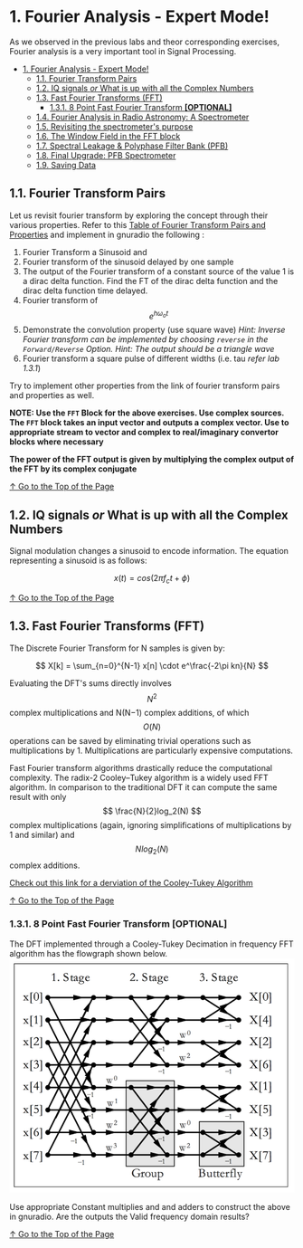 # 1. Fourier Analysis - Expert Mode! 

As we observed in the previous labs and theor corresponding exercises, Fourier analysis is a very important tool in Signal Processing. 

<!-- TOC -->

- [1. Fourier Analysis - Expert Mode!](#1-fourier-analysis---expert-mode)
    - [1.1. Fourier Transform Pairs](#11-fourier-transform-pairs)
    - [1.2. IQ signals *or* What is up with all the Complex Numbers](#12-iq-signals-or-what-is-up-with-all-the-complex-numbers)
    - [1.3. Fast Fourier Transforms (FFT)](#13-fast-fourier-transforms-fft)
        - [1.3.1. 8 Point Fast Fourier Transform **[OPTIONAL]**](#131-8-point-fast-fourier-transform-optional)
    - [1.4. Fourier Analysis in Radio Astronomy: A Spectrometer](#14-fourier-analysis-in-radio-astronomy-a-spectrometer)
    - [1.5. Revisiting the spectrometer's purpose](#15-revisiting-the-spectrometers-purpose)
    - [1.6. The Window Field in the FFT block](#16-the-window-field-in-the-fft-block)
    - [1.7. Spectral Leakage & Polyphase Filter Bank (PFB)](#17-spectral-leakage--polyphase-filter-bank-pfb)
    - [1.8. Final Upgrade: PFB Spectrometer](#18-final-upgrade-pfb-spectrometer)
    - [1.9. Saving Data](#19-saving-data)

<!-- /TOC -->

## 1.1. Fourier Transform Pairs

Let us revisit fourier transform by exploring the concept through their various properties. Refer to this [Table of Fourier Transform Pairs and Properties](http://www.ws.binghamton.edu/fowler/fowler%20personal%20page/EE301_files/FT%20Tables_rev3.pdf) and implement in gnuradio the following :

1. Fourier Transform a Sinusoid and 
2. Fourier transform of the sinusoid delayed by one sample
3. The output of the Fourier transform of a constant source of the value 1 is a dirac delta function. Find the FT of the dirac delta function and the dirac delta function time delayed.
4. Fourier transform of $$ e^{h\omega_o t} $$
5. Demonstrate the convolution property (use square wave) *Hint: Inverse Fourier transform can be implemented by choosing ``reverse`` in the ``Forward/Reverse`` Option. Hint: The output should be a triangle wave*
6. Fourier transform  a square pulse of different widths (i.e. tau *refer lab 1.3.1*)

Try to implement other properties from the link of fourier transform pairs and properties as well. 

**NOTE: Use the ``FFT`` Block for the above exercises. Use complex sources. The `FFT` block takes an input vector and outputs a complex vector. Use to appropriate stream to vector and complex to real/imaginary convertor blocks where necessary**

**The power of the FFT output is given by multiplying the complex output of the FFT by its complex conjugate**

[↑ Go to the Top of the Page](#)

## 1.2. IQ signals *or* What is up with all the Complex Numbers

Signal modulation changes a sinusoid to encode information. The equation representing a sinusoid  is as follows:

$$
x(t) = cos(2 \pi f_c t + \phi )
$$




[↑ Go to the Top of the Page](#)

## 1.3. Fast Fourier Transforms (FFT)

The Discrete Fourier Transform for N samples is given by:

$$
X[k] = \sum_{n=0}^{N-1} x[n] \cdot e^\frac{-2\pi kn}{N}
$$

Evaluating the DFT's sums directly involves $$ N^2 $$ complex multiplications and N(N−1) complex additions, of which $$ O(N) $$ operations can be saved by eliminating trivial operations such as multiplications by 1. Multiplications are particularly expensive computations. 

Fast Fourier transform algorithms drastically reduce the computational complexity. The radix-2 Cooley–Tukey algorithm is a widely used FFT algorithm.  In comparison to the traditional DFT it can compute the same result with only $$ \frac{N}{2}log_2(N) $$ complex multiplications (again, ignoring simplifications of multiplications by 1 and similar) and $$ Nlog_2(N) $$ complex additions. 

[Check out this link for a derviation of the Cooley-Tukey Algorithm](http://en.dsplib.org/content/fft_dec_in_freq.html)

[↑ Go to the Top of the Page](#)

### 1.3.1. 8 Point Fast Fourier Transform **[OPTIONAL]**

The DFT implemented through a Cooley-Tukey Decimation in frequency FFT algorithm has the flowgraph shown below.
![8pfft](img/fft8p.png)

Use appropriate Constant multiplies and and adders to construct the above in gnuradio. Are the outputs the Valid frequency domain results? 

[↑ Go to the Top of the Page](#)

<!--
## 1.4. Fourier Analysis in Radio Astronomy: A Spectrometer

[↑ Go to the Top of the Page](#)

## 1.5. Revisiting the spectrometer's purpose

## 1.6. The Window Field in the FFT block

[↑ Go to the Top of the Page](#)

## 1.7. Spectral Leakage & Polyphase Filter Bank (PFB)

[↑ Go to the Top of the Page](#)

## 1.8. Final Upgrade: PFB Spectrometer

[↑ Go to the Top of the Page](#)

## 1.9. Saving Data

[↑ Go to the Top of the Page](#)
-->